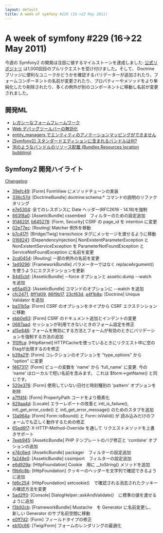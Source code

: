 ```yaml
---
layout: default
title: A week of symfony #229 (16->22 May 2011)
---
```


A week of symfony #229 (16->22 May 2011)
========================================

今週の Symfony2 の開発は注目に値するマイルストーンを達成しました: [公式リポジトリ](https://github.com/symfony/symfony) は1,000回目のプルリクエストを受け付けました。そして、 Doctrine ブリッジに便利なユニークかどうかを確認するバリデーターが追加されたり、フォームコンポーネントの名前が変更されたり、プロパティーやメソッドをより単純化したり削除されたり、多くの例外が別のコンポーネントに移動し名前が変更されました。

開発ML
------------------------

  * [レガシーなフォームフレームワーク](https://groups.google.com/forum/#!topic/symfony-devs/eqB_lxCAGao)
  * [Web デバッグツールバーの無効化](https://groups.google.com/forum/#!topic/symfony-devs/0FdwdUMOYIk)
  * [entity_managers でエンティティのアノテーションマッピングができません](https://groups.google.com/forum/#!topic/symfony-devs/Z3laiY5vtJM)
  * [\[Symfony2\] スタンダードエディションに含まれるバンドルは何?](https://groups.google.com/forum/#!topic/symfony-devs/1hfNaN_rXxM)
  * [泡のようなバンドルのリソース配置 (Bundles Resources location bubbling)](https://groups.google.com/forum/#!topic/symfony-devs/XyPP2wAgkug)

Symfony2 開発ハイライト
-------------------------------

[Changelog](http://github.com/symfony/symfony/commits/master):

  * [39efc49](http://github.com/symfony/symfony/commit/39efc49da0c7658de9dc1c669586a5cba0d682aa "39efc49da0c7658de9dc1c669586a5cba0d682aa commit on github"): \[Form\] FormView にメソッドチェーンの実装
  * [336c57d](http://github.com/symfony/symfony/commit/336c57d56f31cdab4668c7e2c62925867f167d6c "336c57d56f31cdab4668c7e2c62925867f167d6c commit on github"): \[DoctrineBundle\] doctrine:schema:* コマンドの説明のリファクタリング
  * [e7e5304](http://github.com/symfony/symfony/commit/e7e53048763edce79f1e21ab1898ada65318883c "e7e53048763edce79f1e21ab1898ada65318883c commit on github"): 全てのレスポンスに Date ヘッダー(RFC2616 - 14.18)を強制
  * [663f8a0](http://github.com/symfony/symfony/commit/663f8a052edfcd33373868ad1a5c9d6feff68fd2 "663f8a052edfcd33373868ad1a5c9d6feff68fd2 commit on github"): \[AsseticBundle\] cssembed　フィルターのための設定追加
  * [914620f](http://github.com/symfony/symfony/commit/914620f9484c22a7fed95ef9c405e6ae907c1880 "914620f9484c22a7fed95ef9c405e6ae907c1880 commit on github"), [b645278](http://github.com/symfony/symfony/commit/b645278f8b59ad9bffd13ccfdbb86d828264f737 "b645278f8b59ad9bffd13ccfdbb86d828264f737 commit on github"): \[Form, Security\] CSRF の page_id を intention に変更
  * [02e77ec](http://github.com/symfony/symfony/commit/02e77ec4e373ae3e6b5d15b3b3e05deb0bf6d698 "02e77ec4e373ae3e6b5d15b3b3e05deb0bf6d698 commit on github"): \[Routing\] Matcher 例外を移動
  * [b7c417f](http://github.com/symfony/symfony/commit/b7c417feaa7439567b4cdcea3546f8662a11e299 "b7c417feaa7439567b4cdcea3546f8662a11e299 commit on github"): \[Bridge/Twig\] transchoice タグにメッセージを渡せるように移動
  * [0168241](http://github.com/symfony/symfony/commit/0168241014a042a6ac676da95f5257205c652088 "0168241014a042a6ac676da95f5257205c652088 commit on github"): \[DependencyInjection\] NonExistentParameterException と NonExistentServiceException を ParameterNotFoundException と ServiceNotFoundException に名前を変更
  * [2cd0454](http://github.com/symfony/symfony/commit/2cd04547fdb99cdaf19d882a381cb71e3e33655e "2cd04547fdb99cdaf19d882a381cb71e3e33655e commit on github"): \[Routing\] 一部の例外の名前を変更
  * [1a49296](http://github.com/symfony/symfony/commit/1a49296b59c60e8bfba2a193a141f0d0fce5498a "1a49296b59c60e8bfba2a193a141f0d0fce5498a commit on github"): \[FrameworkBundle\] パラメーターではなく replaceArgument() を使うようにエクステンションを更新
  * [84d5cbf](http://github.com/symfony/symfony/commit/84d5cbfba841de5136352282001d6aeed8a86aaa "84d5cbfba841de5136352282001d6aeed8a86aaa commit on github"): \[AsseticBundle\] --force オプションと assetic:dump --watch　を追加
  * [e65a453](http://github.com/symfony/symfony/commit/e65a4535b55725e8e5364d124b04c9cbfb8408a1 "e65a4535b55725e8e5364d124b04c9cbfb8408a1 commit on github"): \[AsseticBundle\] コマンドのオプションに --watch を追加
  * [cfc2471](http://github.com/symfony/symfony/commit/cfc2471109c56fba3678894ab0762c13ab3d1ac5 "cfc2471109c56fba3678894ab0762c13ab3d1ac5 commit on github"), [8ff1d09](http://github.com/symfony/symfony/commit/8ff1d09d3614891ffb1b309913b2eab33ad7040c "8ff1d09d3614891ffb1b309913b2eab33ad7040c commit on github"), [86f9b17](http://github.com/symfony/symfony/commit/86f9b17254253fc086769c45f4c06cd58e23226c "86f9b17254253fc086769c45f4c06cd58e23226c commit on github"), [23cf63d](http://github.com/symfony/symfony/commit/23cf63d7673eb48453ef4d8eb0e05e2d747ce7ea "23cf63d7673eb48453ef4d8eb0e05e2d747ce7ea commit on github"), [a4f1b8a](http://github.com/symfony/symfony/commit/a4f1b8a0c18cd2433d5a5834a0b9179ed8f73156 "a4f1b8a0c18cd2433d5a5834a0b9179ed8f73156 commit on github"): \[Doctrine\] Unique Validator を追加
  * [ba31b5a](http://github.com/symfony/symfony/commit/ba31b5acc5b6a2774013679930b8b0ef4e6eca5d "ba31b5acc5b6a2774013679930b8b0ef4e6eca5d commit on github"): \[Form\] CSRF のオプションをタイプから CSRF エクステンションに移動
  * [ebb0e83](http://github.com/symfony/symfony/commit/ebb0e83a7e1fdeae6d1def51a32578cea835673a "ebb0e83a7e1fdeae6d1def51a32578cea835673a commit on github"): \[Form\] CSRF のドキュメント追加とインデントの変更
  * [0687aad](http://github.com/symfony/symfony/commit/0687aadad2aecdd42990542b53eca471fe3b29bf "0687aadad2aecdd42990542b53eca471fe3b29bf commit on github"): セッションが利用できないときのフォーム設定を修正
  * [a15e846](http://github.com/symfony/symfony/commit/a15e8465682c055d1ee1a779fcbcea3aaa4d3eef "a15e8465682c055d1ee1a779fcbcea3aaa4d3eef commit on github"): フォームを無効にする方法とフォームが有効のときにバリデーションを強制する方法の追加
  * [1f0ffca](http://github.com/symfony/symfony/commit/1f0ffca68e7021b771f43e158cc705b54cac6545 "1f0ffca68e7021b771f43e158cc705b54cac6545 commit on github"): \[HttpKernel\] HTTPCacheを使っているときにリクエスト中に空のEtagが出現するのを修正
  * [b39a21f](http://github.com/symfony/symfony/commit/b39a21fbaf3cd67a229dde0d18b4a14ebbc063e7 "b39a21fbaf3cd67a229dde0d18b4a14ebbc063e7 commit on github"): \[Form\] コレクションのオプションを "type_options" から "option" に変更
  * [f467317](http://github.com/symfony/symfony/commit/f467317bab9d662b5428fca770a4dc8e03690b73 "f467317bab9d662b5428fca770a4dc8e03690b73 commit on github"): \[Form\] ビューの変数を 'name' から 'full_name' に変更. 今の 'name' はローカルで短い名前を含みます。 これは $form->getName() と同じです。
  * [520e376](http://github.com/symfony/symfony/commit/520e3761e93c39002eb52e1b431b5e73e8759c1a "520e3761e93c39002eb52e1b431b5e73e8759c1a commit on github"): \[Form\] 使用していない日付と時刻種別の 'pattern' オプションを削除
  * [a7ff4f4](http://github.com/symfony/symfony/commit/a7ff4f484a6feba4ec9a9a592e96ac33e616c5b6 "a7ff4f484a6feba4ec9a9a592e96ac33e616c5b6 commit on github"): \[Form\] PropertyPath コードをより簡素化
  * [829aa4d](http://github.com/symfony/symfony/commit/829aa4dc0b65dd68e4839619d7f19cddbfd10c35 "829aa4dc0b65dd68e4839619d7f19cddbfd10c35 commit on github"): \[Locale\] エラーレポートの改善と intl_is_failure(), intl_get_error_code() と intl_get_error_message() のためのスタブを追加
  * [13a964a](http://github.com/symfony/symfony/commit/13a964ae6d844e77fdf61d95c352f9299f6750b0 "13a964ae6d844e77fdf61d95c352f9299f6750b0 commit on github"): \[Form\] Form::isBound() と Form::isValid() が 読み込みだけのフォームでも正しく動作するための修正
  * [65ed6f7](http://github.com/symfony/symfony/commit/65ed6f7763fc7b8c13593ad113bb08bc24dccd04 "65ed6f7763fc7b8c13593ad113bb08bc24dccd04 commit on github"): X-HTTP-Method-Override を通して リクエストメソッドを上書きサポート
  * [7eeb945](http://github.com/symfony/symfony/commit/7eeb945a4c7c96f548e41ee905f3ff7f5e65acdc "7eeb945a4c7c96f548e41ee905f3ff7f5e65acdc commit on github"): \[AsseticBundle\] PHP テンプレートのバグ修正と 'combine' オプションの追加
  * [e74c6ed](http://github.com/symfony/symfony/commit/e74c6edc347aab0c9ded69728585100bb9e59abf "e74c6edc347aab0c9ded69728585100bb9e59abf commit on github"): \[AsseticBundle\] packager　フィルターの設定追加
  * [fa248e0](http://github.com/symfony/symfony/commit/fa248e00fb3902aa1571169ab4b0f917f7c17e0d "fa248e00fb3902aa1571169ab4b0f917f7c17e0d commit on github"): \[AsseticBundle\] cssimport　フィルターの設定追加
  * [e6d929a](http://github.com/symfony/symfony/commit/e6d929aa71c55e7c6800203b46ba0498344432d7 "e6d929aa71c55e7c6800203b46ba0498344432d7 commit on github"): \[HttpFoundation\] Cookie　用に __toString() メソッドを追加
  * [f9b6c8b](http://github.com/symfony/symfony/commit/f9b6c8b74a82cd4e5965d5ed8ba368a655ca1bb4 "f9b6c8b74a82cd4e5965d5ed8ba368a655ca1bb4 commit on github"): \[HttpFoundation\] クッキーのヘッダーを文字列で確認できるように追加
  * [fd6c254](http://github.com/symfony/symfony/commit/fd6c254b475c9d502b921e40efeb0ce736ac82e8 "fd6c254b475c9d502b921e40efeb0ce736ac82e8 commit on github"): \[HttpFoundation\] setcookie()　で確認される消去されたクッキーの確認方法を変更
  * [5ad2ff0](http://github.com/symfony/symfony/commit/5ad2ff05958668701799fa3142532175df829fea "5ad2ff05958668701799fa3142532175df829fea commit on github"): \[Console\] DialogHelper::askAndValidate()　に標準の値を渡せるように追加
  * [f3b92cb](http://github.com/symfony/symfony/commit/f3b92cb1ad2ffcc6044ac5e6a0e59cb67ed2373f "f3b92cb1ad2ffcc6044ac5e6a0e59cb67ed2373f commit on github"): \[FrameworkBundle\] Mustache　を Generator に名前変更し、 新しい Generator のサブ名前空間に移動
  * [e0ff7d2](http://github.com/symfony/symfony/commit/e0ff7d2613c92df8fd9585b5145814613061dc36 "e0ff7d2613c92df8fd9585b5145814613061dc36 commit on github"): \[Form\] フィールドタイプの修正
  * [eb10c66](http://github.com/symfony/symfony/commit/eb10c66a55ad38003ff1e251925bc42a98504c7c "eb10c66a55ad38003ff1e251925bc42a98504c7c commit on github"): \[Twig/Form\] フォームのレンダリングの最適化
